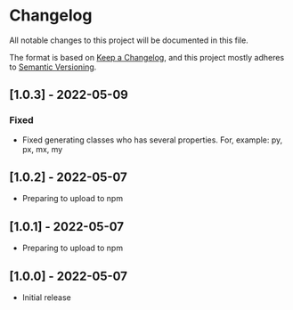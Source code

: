 # Changelog

All notable changes to this project will be documented in this file.

The format is based on [Keep a Changelog](https://keepachangelog.com/en/1.0.0/),
and this project mostly adheres to [Semantic Versioning](https://semver.org/spec/v2.0.0.html).

## [1.0.3] - 2022-05-09

### Fixed
- Fixed generating classes who has several properties. For, example: py, px, mx, my

## [1.0.2] - 2022-05-07 
- Preparing to upload to npm

## [1.0.1] - 2022-05-07 
- Preparing to upload to npm

## [1.0.0] - 2022-05-07

- Initial release